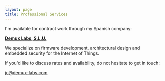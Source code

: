 ```yaml
---
layout: page
title: Professional Services
---
```


I'm available for contract work through my Spanish company:

[**Demux Labs, S.L.U.**](https://www.demux-labs.com)

We specialize on firmware development, architectural design and embedded security
for the Internet of Things.

If you'd like to discuss rates and availability, do not hesitate to get in touch:

[jc@demux-labs.com](mailto:jc@demux-labs.com?Subject=Professional%20Services)
